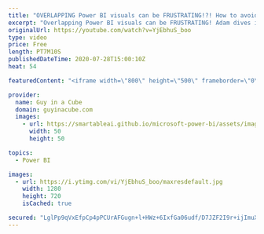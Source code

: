 ```yaml
---
title: "OVERLAPPING Power BI visuals can be FRUSTRATING!?! How to avoid?"
excerpt: "Overlapping Power BI visuals can be FRUSTRATING! Adam dives in to show you some tinkering to possibly avoid the situation.  Download Sample: https://guyinacu.be/overlapsample  📢 Become a member: https://guyinacu.be/membership   *******************  Want to take your Power BI skills to the next level?"
originalUrl: https://youtube.com/watch?v=YjEbhuS_boo
type: video
price: Free
length: PT7M10S
publishedDateTime: 2020-07-28T15:00:10Z
heat: 54

featuredContent: "<iframe width=\"800\" height=\"500\" frameborder=\"0\" src=\"https://www.youtube.com/embed/YjEbhuS_boo\" allow=\"accelerometer; autoplay; encrypted-media; gyroscope; picture-in-picture\" allowfullscreen></iframe>"

provider:
  name: Guy in a Cube
  domain: guyinacube.com
  images:
    - url: https://smartableai.github.io/microsoft-power-bi/assets/images/organizations/guyinacube.com-50x50.jpg
      width: 50
      height: 50

topics:
  - Power BI

images:
  - url: https://i.ytimg.com/vi/YjEbhuS_boo/maxresdefault.jpg
    width: 1280
    height: 720
    isCached: true

secured: "LglPp9qVxEfpCp4pPCUrAFGugn+l+HWz+6IxfGa06udf/D7JZF2I9r+ijImuXyN2XbuwcqCsFmpckFw9AloUlfYMOSB204ATn9iO1n7hGX5VbVLtMKvK1zCThWPz/I/0AVieSTsfhBRhWLaibro+z0SayKNwmZskUtemE242P0DWoUmfnzjhHVQz0qvnIaFJMjWm33BIRXAClYFlAFqfHmfWf8gCbuCK/Fi6w48wjxzv0gdyMzwOrRIZZgM4xsNMo57eiIUGb3XpEREaYwTfAyK+aGoUraYC/cAZD1KnZ4kZ+tBknPf/zcYWt9YVcm0uOMWUVccdOu3AI86caOD06KpWcHvjtY10ZTfn422ravC86xe9Isk8H3UucLKUXVXhgev3TNai8fTlNG96GwY6HS1uZ4IPA7oAhA92G3dDFiM=;l/wUktZtDcuuw/Lg3WikEQ=="
---
```


